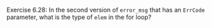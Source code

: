 Exercise 6.28: In the second version of ```error_msg``` that has an ```ErrCode``` parameter,
what is the type of ```elem``` in the for loop?